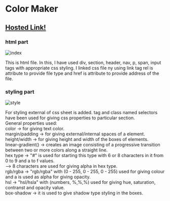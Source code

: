 # Color Maker

## [Hosted Link!](https://hsc92180.github.io/Geekster_Assignment/Color_Maker/)

### html part

![index](https://github.com/hsc92180/Geekster_Assignment/assets/68774484/1d5fe7dc-5d7d-4896-9287-1a5119c0c71d)

This is html file. In this, I have used div, section, header, nav, p, span, input  tags with appropriate css styling. I linked css file ny using link tag rel is attribute to provide file type and href is attribute to provide address of the file.

### styling part

![style](https://github.com/hsc92180/Geekster_Assignment/assets/68774484/3d48fb4c-f854-43d8-9df8-84976c5bd5d7)

For styling external of css sheet is added. tag and class named selectors have been used for giving css properties to particular section.<br>
General properties used: <br>
color -> for giving text color.<br>
margin/padding -> for giving external/internal spaces of a element.<br>
height/width -> for giving height and width of the boxes of elements.<br>
linear-gradient() -> creates an image consisting of a progressive transition between two or more colors along a straight line. <br>
hex type -> "#" is used for starting this type with 6 or 8 characters in it from 0 to 9 and a to f values. <br>
 --> 8 characters are used for giving alpha in hex type. <br>
rgb/rgba -> "rgb/rgba" with (0 - 255, 0 - 255, 0 - 255) used for giving colour and a is used as alpha for giving opacity.<br>
hsl -> "hsl/hsla" with (numbers, %,%,%) used for giving hue, saturation, contranst and opacity value.<br>
box-shadow -> it is used to give shadow type styling in the boxes.